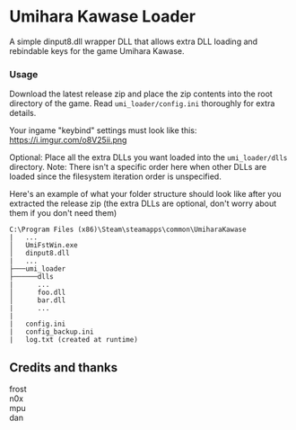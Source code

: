 # Umihara Kawase Loader
A simple dinput8.dll wrapper DLL that allows extra DLL loading and rebindable keys for the game Umihara Kawase.

### Usage
Download the latest release zip and place the zip contents into the root directory of the game. Read `umi_loader/config.ini` thoroughly for extra details.

Your ingame "keybind" settings must look like this: https://i.imgur.com/o8V25ii.png

Optional: Place all the extra DLLs you want loaded into the `umi_loader/dlls` directory. Note: There isn't a specific order here when other DLLs are loaded since the filesystem iteration order is unspecified.

Here's an example of what your folder structure should look like after you extracted the release zip (the extra DLLs are optional, don't worry about them if you don't need them)

```
C:\Program Files (x86)\Steam\steamapps\common\UmiharaKawase
|   ...
│   UmiFstWin.exe
│   dinput8.dll
|   ...
├───umi_loader
├──────dlls
|      ...
│      foo.dll
│      bar.dll
|      ...
|
|   config.ini
|   config_backup.ini
|   log.txt (created at runtime)
```

## Credits and thanks
frost  
n0x  
mpu  
dan  
